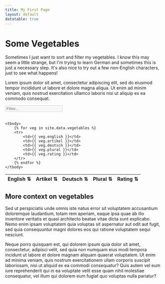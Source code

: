 ```yaml
---
title: My First Page
layout: default
datatable: true
---
```


# Some Vegetables

Sometimes I just want to sort and filter my vegetables. I know this may seem a little strange, but 
I'm trying to learn German and sometimes this is just a necessary step. It's also nice to try out a few non-English characters, just to see what happens!

Lorem ipsum dolor sit amet, consectetur adipiscing elit, sed do eiusmod tempor incididunt ut labore et dolore magna aliqua. Ut enim ad minim veniam, quis nostrud exercitation ullamco laboris nisi ut aliquip ex ea commodo consequat.

<input type="text" disabled=true id="filter" placeholder="Filter..." autofocus /><br/><br/>
<table id="filterable" class="overview sortable-table">
    <thead>
        <tr>
            <th>English ⇅</th>
            <th>Artikel ⇅</th>
            <th>Deutsch ⇅</th>
            <th>Plural ⇅</th>
            <th>Rating ⇅</th>
        </tr>
    </thead>

    <tbody>
        {% for veg in site.data.vegetables %}
        <tr>
            <td>{{ veg.english }}</td>
            <td>{{ veg.artikel }}</td>
            <td>{{ veg.deutsch }}</td>
            <td>{{ veg.plural }}</td>
            <td>{{ veg.rating }}</td>
        </tr>
        {% endfor %}
    </tbody>
</table>

## More context on vegetables

Sed ut perspiciatis unde omnis iste natus error sit voluptatem accusantium doloremque laudantium, totam rem aperiam, eaque ipsa quae ab illo inventore veritatis et quasi architecto beatae vitae dicta sunt explicabo. Nemo enim ipsam voluptatem quia voluptas sit aspernatur aut odit aut fugit, sed quia consequuntur magni dolores eos qui ratione voluptatem sequi nesciunt. 

Neque porro quisquam est, qui dolorem ipsum quia dolor sit amet, consectetur, adipisci velit, sed quia non numquam eius modi tempora incidunt ut labore et dolore magnam aliquam quaerat voluptatem. Ut enim ad minima veniam, quis nostrum exercitationem ullam corporis suscipit laboriosam, nisi ut aliquid ex ea commodi consequatur? Quis autem vel eum iure reprehenderit qui in ea voluptate velit esse quam nihil molestiae consequatur, vel illum qui dolorem eum fugiat quo voluptas nulla pariatur?